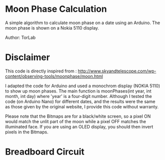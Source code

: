 # Moon Phase Calculation
A simple algorithm to calculate moon phase on a date using an Arduino. The moon phase is shown on a Nokia 5110 display.

Author: TorLab

# Disclaimer

This code is directly inspired from : 
http://www.skyandtelescope.com/wp-content/observing-tools/moonphase/moon.html

I adapted the code for Arduino and used a monochrom display (NOKIA 5110) to show up moon phases.
The main function is moonPhases(int year, int month, int day) where 'year' is a four-digit number.
Although I tested the code (on Arduino Nano) for different dates, and the results were the same 
as those given by the original website, I provide this code without warranty.

Please note that the Bitmaps are for a black/white screen, so a pixel ON would match the unlit 
part of the moon while a pixel OFF matches the illuminated face. If you are using an OLED display, 
you should then invert pixels in the Bitmaps.

# Breadboard Circuit

